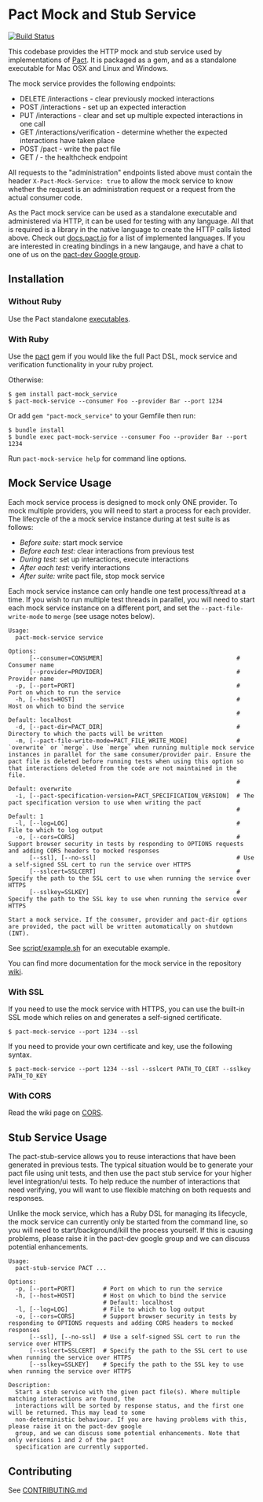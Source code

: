 
# Pact Mock and Stub Service

[![Build Status](https://travis-ci.org/pact-foundation/pact-mock_service.svg?branch=master)](https://travis-ci.org/pact-foundation/pact-mock_service)

This codebase provides the HTTP mock and stub service used by implementations of [Pact][pact]. It is packaged as a gem, and as a standalone executable for Mac OSX and Linux and Windows.

The mock service provides the following endpoints:

* DELETE /interactions - clear previously mocked interactions
* POST /interactions - set up an expected interaction
* PUT /interactions - clear and set up multiple expected interactions in one call
* GET /interactions/verification - determine whether the expected interactions have taken place
* POST /pact - write the pact file
* GET / - the healthcheck endpoint

All requests to the "administration" endpoints listed above must contain the header `X-Pact-Mock-Service: true` to allow the mock service to know whether the request is an administration request or a request from the actual consumer code.

As the Pact mock service can be used as a standalone executable and administered via HTTP, it can be used for testing with any language. All that is required is a library in the native language to create the HTTP calls listed above. Check out [docs.pact.io](https://docs.pact.io) for a list of implemented languages. If you are interested in creating bindings in a new langauge, and have a chat to one of us on the [pact-dev Google group][pact-dev].

## Installation

### Without Ruby

Use the Pact standalone [executables][executables].

### With Ruby

Use the [pact][pact] gem if you would like the full Pact DSL, mock service and verification functionality in your ruby project.

Otherwise:

    $ gem install pact-mock_service
    $ pact-mock-service --consumer Foo --provider Bar --port 1234

Or add `gem "pact-mock_service"` to your Gemfile then run:

    $ bundle install
    $ bundle exec pact-mock-service --consumer Foo --provider Bar --port 1234

Run `pact-mock-service help` for command line options.

## Mock Service Usage

Each mock service process is designed to mock only ONE provider. To mock multiple providers, you will need to start a process for each provider. The lifecycle of the a mock service instance during at test suite is as follows:

* _Before suite:_ start mock service
* _Before each test:_ clear interactions from previous test
* _During test:_ set up interactions, execute interactions
* _After each test:_ verify interactions
* _After suite:_ write pact file, stop mock service

Each mock service instance can only handle one test process/thread at a time. If you wish to run multiple test threads in parallel, you will need to start each mock service instance on a different port, and set the `--pact-file-write-mode` to `merge` (see usage notes below).

```
Usage:
  pact-mock-service service

Options:
      [--consumer=CONSUMER]                                      # Consumer name
      [--provider=PROVIDER]                                      # Provider name
  -p, [--port=PORT]                                              # Port on which to run the service
  -h, [--host=HOST]                                              # Host on which to bind the service
                                                                 # Default: localhost
  -d, [--pact-dir=PACT_DIR]                                      # Directory to which the pacts will be written
  -m, [--pact-file-write-mode=PACT_FILE_WRITE_MODE]              # `overwrite` or `merge`. Use `merge` when running multiple mock service instances in parallel for the same consumer/provider pair. Ensure the pact file is deleted before running tests when using this option so that interactions deleted from the code are not maintained in the file.
                                                                 # Default: overwrite
  -i, [--pact-specification-version=PACT_SPECIFICATION_VERSION]  # The pact specification version to use when writing the pact
                                                                 # Default: 1
  -l, [--log=LOG]                                                # File to which to log output
  -o, [--cors=CORS]                                              # Support browser security in tests by responding to OPTIONS requests and adding CORS headers to mocked responses
      [--ssl], [--no-ssl]                                        # Use a self-signed SSL cert to run the service over HTTPS
      [--sslcert=SSLCERT]                                        # Specify the path to the SSL cert to use when running the service over HTTPS
      [--sslkey=SSLKEY]                                          # Specify the path to the SSL key to use when running the service over HTTPS

Start a mock service. If the consumer, provider and pact-dir options are provided, the pact will be written automatically on shutdown (INT).
```

See [script/example.sh](script/example.sh) for an executable example.

You can find more documentation for the mock service in the repository [wiki][wiki].

### With SSL

If you need to use the mock service with HTTPS, you can use the built-in SSL mode which relies on and generates a self-signed certificate.

    $ pact-mock-service --port 1234 --ssl

If you need to provide your own certificate and key, use the following syntax.

    $ pact-mock-service --port 1234 --ssl --sslcert PATH_TO_CERT --sslkey PATH_TO_KEY

### With CORS

Read the wiki page on [CORS][cors].

## Stub Service Usage

The pact-stub-service allows you to reuse interactions that have been generated in previous tests. The typical situation would be to generate your pact file using unit tests, and then use the pact stub service for your higher level integration/ui tests. To help reduce the number of interactions that need verifying, you will want to use flexible matching on both requests and responses.

Unlike the mock service, which has a Ruby DSL for managing its lifecycle, the mock service can currently only be started from the command line, so you will need to start/background/kill the process yourself. If this is causing problems, please raise it in the pact-dev google group and we can discuss potential enhancements.

```
Usage:
  pact-stub-service PACT ...

Options:
  -p, [--port=PORT]        # Port on which to run the service
  -h, [--host=HOST]        # Host on which to bind the service
                           # Default: localhost
  -l, [--log=LOG]          # File to which to log output
  -o, [--cors=CORS]        # Support browser security in tests by responding to OPTIONS requests and adding CORS headers to mocked responses
      [--ssl], [--no-ssl]  # Use a self-signed SSL cert to run the service over HTTPS
      [--sslcert=SSLCERT]  # Specify the path to the SSL cert to use when running the service over HTTPS
      [--sslkey=SSLKEY]    # Specify the path to the SSL key to use when running the service over HTTPS

Description:
  Start a stub service with the given pact file(s). Where multiple matching interactions are found, the
  interactions will be sorted by response status, and the first one will be returned. This may lead to some
  non-deterministic behaviour. If you are having problems with this, please raise it on the pact-dev google
  group, and we can discuss some potential enhancements. Note that only versions 1 and 2 of the pact
  specification are currently supported.
```

## Contributing

See [CONTRIBUTING.md](/CONTRIBUTING.md)

[pact]: https://github.com/realestate-com-au/pact
[executables]: https://github.com/pact-foundation/pact-ruby-standalone/releases
[pact-dev]: https://groups.google.com/forum/#!forum/pact-dev
[wiki]: https://github.com/pact-foundation/pact-mock_service/wiki
[cors]: https://github.com/pact-foundation/pact-mock_service/wiki/Using-the-mock-service-with-CORS
